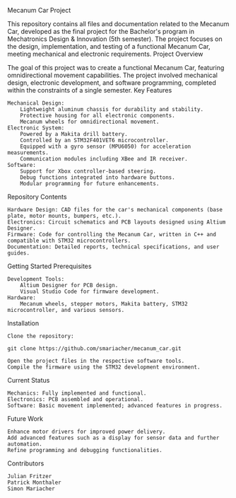 Mecanum Car Project

This repository contains all files and documentation related to the Mecanum Car, developed as the final project for the Bachelor's program in Mechatronics Design & Innovation (5th semester). The project focuses on the design, implementation, and testing of a functional Mecanum Car, meeting mechanical and electronic requirements.
Project Overview

The goal of this project was to create a functional Mecanum Car, featuring omnidirectional movement capabilities. The project involved mechanical design, electronic development, and software programming, completed within the constraints of a single semester.
Key Features

    Mechanical Design:
        Lightweight aluminum chassis for durability and stability.
        Protective housing for all electronic components.
        Mecanum wheels for omnidirectional movement.
    Electronic System:
        Powered by a Makita drill battery.
        Controlled by an STM32F401VET6 microcontroller.
        Equipped with a gyro sensor (MPU6050) for acceleration measurements.
        Communication modules including XBee and IR receiver.
    Software:
        Support for Xbox controller-based steering.
        Debug functions integrated into hardware buttons.
        Modular programming for future enhancements.

Repository Contents

    Hardware Design: CAD files for the car's mechanical components (base plate, motor mounts, bumpers, etc.).
    Electronics: Circuit schematics and PCB layouts designed using Altium Designer.
    Firmware: Code for controlling the Mecanum Car, written in C++ and compatible with STM32 microcontrollers.
    Documentation: Detailed reports, technical specifications, and user guides.

Getting Started
Prerequisites

    Development Tools:
        Altium Designer for PCB design.
        Visual Studio Code for firmware development.
    Hardware:
        Mecanum wheels, stepper motors, Makita battery, STM32 microcontroller, and various sensors.

Installation

    Clone the repository:

    git clone https://github.com/smariacher/mecanum_car.git

    Open the project files in the respective software tools.
    Compile the firmware using the STM32 development environment.

Current Status

    Mechanics: Fully implemented and functional.
    Electronics: PCB assembled and operational.
    Software: Basic movement implemented; advanced features in progress.

Future Work

    Enhance motor drivers for improved power delivery.
    Add advanced features such as a display for sensor data and further automation.
    Refine programming and debugging functionalities.

Contributors

    Julian Fritzer
    Patrick Monthaler
    Simon Mariacher
